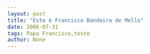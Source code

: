 ```yaml
---
layout: post
title: "Este é Francisco Bandeira de Mello"
date: 2006-07-31
tags: Papa Francisco,teste
author: None
---
```

 